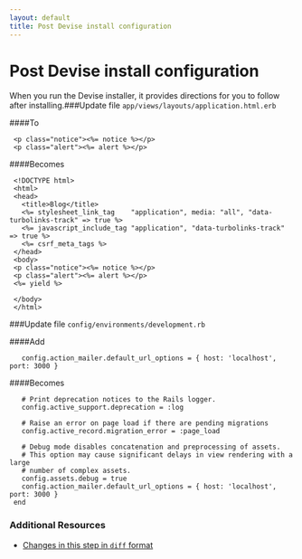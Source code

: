 ```yaml
---
layout: default
title: Post Devise install configuration
---
```


<h1 id="main">Post Devise install configuration</h1>


When you run the Devise installer, it provides directions for you to follow after installing.###Update file `app/views/layouts/application.html.erb`

####To
```
 <p class="notice"><%= notice %></p>
 <p class="alert"><%= alert %></p>
```


####Becomes
```
 <!DOCTYPE html>
 <html>
 <head>
   <title>Blog</title>
   <%= stylesheet_link_tag    "application", media: "all", "data-turbolinks-track" => true %>
   <%= javascript_include_tag "application", "data-turbolinks-track" => true %>
   <%= csrf_meta_tags %>
 </head>
 <body>
 <p class="notice"><%= notice %></p>
 <p class="alert"><%= alert %></p>
 <%= yield %>
 
 </body>
 </html>

```


###Update file `config/environments/development.rb`

####Add
```
   config.action_mailer.default_url_options = { host: 'localhost', port: 3000 }
```


####Becomes
```
   # Print deprecation notices to the Rails logger.
   config.active_support.deprecation = :log
 
   # Raise an error on page load if there are pending migrations
   config.active_record.migration_error = :page_load
 
   # Debug mode disables concatenation and preprocessing of assets.
   # This option may cause significant delays in view rendering with a large
   # number of complex assets.
   config.assets.debug = true
   config.action_mailer.default_url_options = { host: 'localhost', port: 3000 }
 end

```



### Additional Resources

* [Changes in this step in `diff` format](https://github.com/software-academy/devise_bdd/commit/d17f2bf36998eaa46ee127451a08202e5a4528be)

